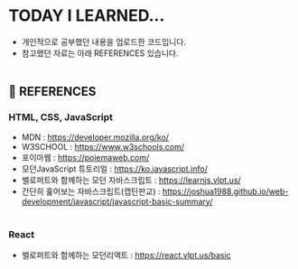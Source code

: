 # TODAY I LEARNED...
- 개인적으로 공부했던 내용을 업로드한 코드입니다.
- 참고했던 자료는 아래 REFERENCES 있습니다.<br/><br/>

## 📖 REFERENCES

### HTML, CSS, JavaScript
- MDN : https://developer.mozilla.org/ko/ <br>
- W3SCHOOL : https://www.w3schools.com/ <br>
- 포이마웹 : https://poiemaweb.com/ <br>
- 모던JavaScript 튜토리얼 : https://ko.javascript.info/<br> 
- 밸로퍼트와 함께하는 모던 자바스크립트 : https://learnjs.vlpt.us/<br>
- 간단히 훑어보는 자바스크립트(캡틴판교) : https://joshua1988.github.io/web-development/javascript/javascript-basic-summary/
<br/><br/>
### React
- 밸로퍼트와 함께하는 모던리액트 : https://react.vlpt.us/basic
<br/><br/>
